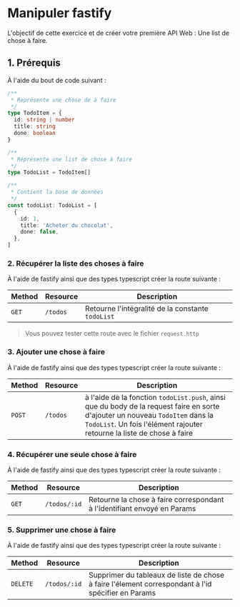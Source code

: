 # Manipuler fastify

L'objectif de cette exercice et de créer votre première API Web : Une list de chose à faire.

## 1. Prérequis

À l'aide du bout de code suivant :

```ts
/**
 * Représente une chose de à faire
 */
type TodoItem = {
  id: string | number
  title: string
  done: boolean
}

/**
 * Réprésente une list de chose à faire
 */
type TodoList = TodoItem[]

/**
 * Contient la base de données
 */
const todoList: TodoList = [
  {
    id: 1,
    title: 'Acheter du chocolat',
    done: false,
  },
]
```

### 2. Récupérer la liste des choses à faire

À l'aide de fastify ainsi que des types typescript créer la route suivante :

| Method | Resource | Description                                       |
| ------ | -------- | ------------------------------------------------- |
| `GET`  | `/todos` | Retourne l'intégralité de la constante `todoList` |

> Vous pouvez tester cette route avec le fichier `request.http`

### 3. Ajouter une chose à faire

À l'aide de fastify ainsi que des types typescript créer la route suivante :

| Method | Resource | Description                                                                                                                                                                                               |
| ------ | -------- | --------------------------------------------------------------------------------------------------------------------------------------------------------------------------------------------------------- |
| `POST` | `/todos` | à l'aide de la fonction `todoList.push`, ainsi que du body de la request faire en sorte d'ajouter un nouveau `TodoItem` dans la `TodoList`. Un fois l'élément rajouter retourne la liste de chose à faire |

### 4. Récupérer une seule chose à faire

À l'aide de fastify ainsi que des types typescript créer la route suivante :

| Method | Resource     | Description                                                              |
| ------ | ------------ | ------------------------------------------------------------------------ |
| `GET`  | `/todos/:id` | Retourne la chose à faire correspondant à l'identifiant envoyé en Params |

### 5. Supprimer une chose à faire

À l'aide de fastify ainsi que des types typescript créer la route suivante :

| Method   | Resource     | Description                                                                                        |
| -------- | ------------ | -------------------------------------------------------------------------------------------------- |
| `DELETE` | `/todos/:id` | Supprimer du tableaux de liste de chose à faire l'élement correspondant à l'id spécifier en Params |
